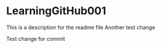 # LearningGitHub001

This is a description for the readme file
Another test change

Test change for commit